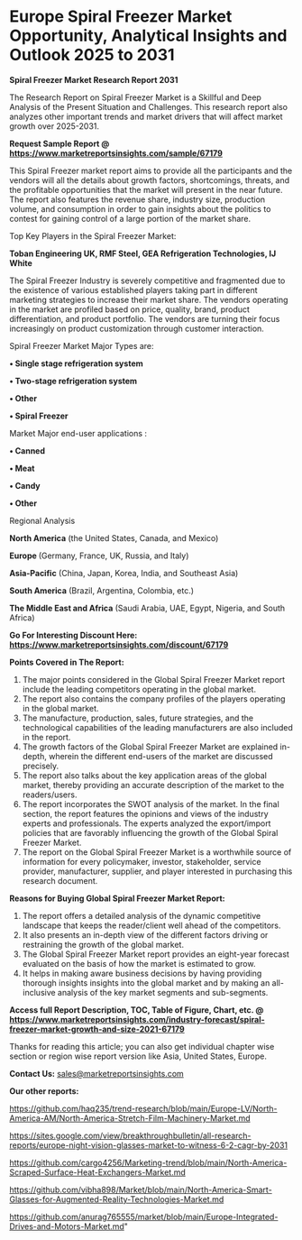# Europe Spiral Freezer Market Opportunity, Analytical Insights and Outlook 2025 to 2031

<strong>Spiral Freezer Market Research Report 2031</strong>

The Research Report on Spiral Freezer Market is a Skillful and Deep Analysis of the Present Situation and Challenges. This research report also analyzes other important trends and market drivers that will affect market growth over 2025-2031.

<strong>Request Sample Report @ <a href=https://www.marketreportsinsights.com/sample/67179>https://www.marketreportsinsights.com/sample/67179</a></strong>

This Spiral Freezer market report aims to provide all the participants and the vendors will all the details about growth factors, shortcomings, threats, and the profitable opportunities that the market will present in the near future. The report also features the revenue share, industry size, production volume, and consumption in order to gain insights about the politics to contest for gaining control of a large portion of the market share.

Top Key Players in the Spiral Freezer Market:

<strong>Toban Engineering UK, RMF Steel, GEA Refrigeration Technologies, IJ White</strong>

The Spiral Freezer Industry is severely competitive and fragmented due to the existence of various established players taking part in different marketing strategies to increase their market share. The vendors operating in the market are profiled based on price, quality, brand, product differentiation, and product portfolio. The vendors are turning their focus increasingly on product customization through customer interaction.

Spiral Freezer Market Major Types are:

<strong>• Single stage refrigeration system

• Two-stage refrigeration system

• Other

• Spiral Freezer</strong>

Market Major end-user applications :

<strong>• Canned

• Meat

• Candy

• Other</strong>

Regional Analysis

</u><strong><b>North America</b></strong> (the United States, Canada, and Mexico)

<strong><b>Europe </b></strong>(Germany, France, UK, Russia, and Italy)

<strong><b>Asia-Pacific</b></strong> (China, Japan, Korea, India, and Southeast Asia)

<strong><b>South America</b></strong> (Brazil, Argentina, Colombia, etc.)

<strong><b>The Middle East and Africa</b></strong> (Saudi Arabia, UAE, Egypt, Nigeria, and South Africa)

<strong>Go For Interesting Discount Here: <a href=https://www.marketreportsinsights.com/discount/67179>https://www.marketreportsinsights.com/discount/67179</a></strong>

<strong>Points Covered in The Report:</strong>
<ol>
  <li>The major points considered in the Global Spiral Freezer Market report include the leading competitors operating in the global market.</li>
  <li>The report also contains the company profiles of the players operating in the global market.</li>
  <li>The manufacture, production, sales, future strategies, and the technological capabilities of the leading manufacturers are also included in the report.</li>
  <li>The growth factors of the Global Spiral Freezer Market are explained in-depth, wherein the different end-users of the market are discussed precisely.</li>
  <li>The report also talks about the key application areas of the global market, thereby providing an accurate description of the market to the readers/users.</li>
  <li>The report incorporates the SWOT analysis of the market. In the final section, the report features the opinions and views of the industry experts and professionals. The experts analyzed the export/import policies that are favorably influencing the growth of the Global Spiral Freezer Market.</li>
  <li>The report on the Global Spiral Freezer Market is a worthwhile source of information for every policymaker, investor, stakeholder, service provider, manufacturer, supplier, and player interested in purchasing this research document.</li>
</ol>
<strong>Reasons for Buying Global Spiral Freezer Market Report:</strong>

<ol>
  <li>The report offers a detailed analysis of the dynamic competitive landscape that keeps the reader/client well ahead of the competitors.</li>
  <li>It also presents an in-depth view of the different factors driving or restraining the growth of the global market.</li>
  <li>The Global Spiral Freezer Market report provides an eight-year forecast evaluated on the basis of how the market is estimated to grow.</li>
  <li>It helps in making aware business decisions by having providing thorough insights insights into the global market and by making an all-inclusive analysis of the key market segments and sub-segments.</li>
</ol>
<strong>Access full Report Description, TOC, Table of Figure, Chart, etc. @ <a href=https://www.marketreportsinsights.com/industry-forecast/spiral-freezer-market-growth-and-size-2021-67179>https://www.marketreportsinsights.com/industry-forecast/spiral-freezer-market-growth-and-size-2021-67179</a></strong>


Thanks for reading this article; you can also get individual chapter wise section or region wise report version like Asia, United States, Europe.

<strong>Contact Us:</strong>
sales@marketreportsinsights.com

<strong>Our other reports:</strong>

<a href=https://github.com/haq235/trend-research/blob/main/Europe-LV/North-America-AM/North-America-Stretch-Film-Machinery-Market.md>https://github.com/haq235/trend-research/blob/main/Europe-LV/North-America-AM/North-America-Stretch-Film-Machinery-Market.md</a>

<a href=https://sites.google.com/view/breakthroughbulletin/all-research-reports/europe-night-vision-glasses-market-to-witness-6-2-cagr-by-2031>https://sites.google.com/view/breakthroughbulletin/all-research-reports/europe-night-vision-glasses-market-to-witness-6-2-cagr-by-2031</a>

<a href=https://github.com/cargo4256/Marketing-trend/blob/main/North-America-Scraped-Surface-Heat-Exchangers-Market.md>https://github.com/cargo4256/Marketing-trend/blob/main/North-America-Scraped-Surface-Heat-Exchangers-Market.md</a>

<a href=https://github.com/vibha898/Market/blob/main/North-America-Smart-Glasses-for-Augmented-Reality-Technologies-Market.md>https://github.com/vibha898/Market/blob/main/North-America-Smart-Glasses-for-Augmented-Reality-Technologies-Market.md</a>

<a href=https://github.com/anurag765555/market/blob/main/Europe-Integrated-Drives-and-Motors-Market.md>https://github.com/anurag765555/market/blob/main/Europe-Integrated-Drives-and-Motors-Market.md</a>"
